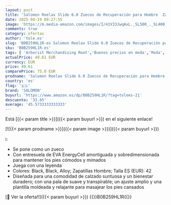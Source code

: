 ```yaml
---
layout: post
title: 'Salomon Reelax Slide 6.0 Zuecos de Recuperación para Hombre  Zancada amortiguada  Comodidad instantánea y duradera  Uso versátil  Black  42'
date: 2025-04-19 09:27:55
image: 'https://m.media-amazon.com/images/I/41V33JwqAxL._SL500_._SL400_.jpg'
comments: true
category: ofertas
author: 'tole.es'
slug: 'B0B259HL1R-es Salomon Reelax Slide 6.0 Zuecos de Recuperación para...'
sku: 'B0B259HL1R-es'
tags: [ 'Arborist Merchandising Root','Buenos precios en moda','Moda','Moda Hombre','Self Service','Shoes','Special Features Stores','Zapatos para hombre','Zuecos y mules para hombre','c8538d25-3af9-48d3-aeff-5f3ce5572a36_0','c8538d25-3af9-48d3-aeff-5f3ce5572a36_7601','salomon','zuecos','🇪🇸', ]
actualPrice: 49.61 EUR
currency: EUR
price: 49.61
comparePrice: 75.0 EUR
prodname: 'Salomon Reelax Slide 6.0 Zuecos de Recuperación para Hombre  Zancada amortiguada  Comodidad instantánea y duradera  Uso versátil  Black  42'
country: 'es'
flag: '🇪🇸'
brand: 'SALOMON'
buyurl: 'https://www.amazon.es/dp/B0B259HL1R/?tag=tolees-21'
descuento: '33.85'
average: '45.5733333333333'
---
```


Está [{{< param title >}}]({{< param buyurl >}}) en el siguiente enlace!

[![{{< param prodname >}}]({{< param image >}})]({{< param buyurl >}})

ℹ️:

- Se pone como un zueco
- Con entresuela de EVA EnergyCell amortiguada y sobredimensionada para mantener los pies cómodos y mimados
- Juega con una leyenda
- Colores: Black, Black, Alloy; Zapatillas Hombre; Talla ES (EUR): 42
- Diseñada para una comodidad de calzado suntuosa y un bienestar duradero; con una pala de suave y transpirable; un ajuste amplio y una plantilla moldeada y relajante para masajear los pies cansados

[🛒 Ver la oferta!!]({{< param buyurl >}})
{{<world>}}B0B259HL1R{{</world>}}
